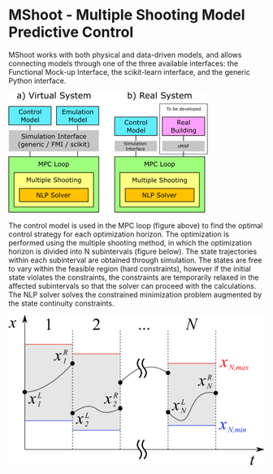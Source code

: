 # MShoot - Multiple Shooting Model Predictive Control

MShoot works with both physical and data-driven models, and allows connecting models through one of the three available interfaces: the Functional Mock-up Interface, the scikit-learn interface, and the generic Python interface.

![Architecture](/examples/bs2019/figs/architecture.png)

The control model is used in the MPC loop (figure above) to find the optimal control strategy for each optimization horizon. The optimization is performed using the multiple shooting method, in which the optimization horizon is divided into N subintervals (figure below). The state trajectories within each subinterval are obtained through simulation. The states are free to vary within the feasible region (hard constraints), however if the initial state violates the constraints, the constraints are temporarily relaxed in the affected subintervals so that the solver can proceed with the calculations. The NLP solver solves the constrained minimization problem augmented by the state continuity constraints.

![Multiple shooting](/examples/bs2019/figs/multiple_shooting.png)
